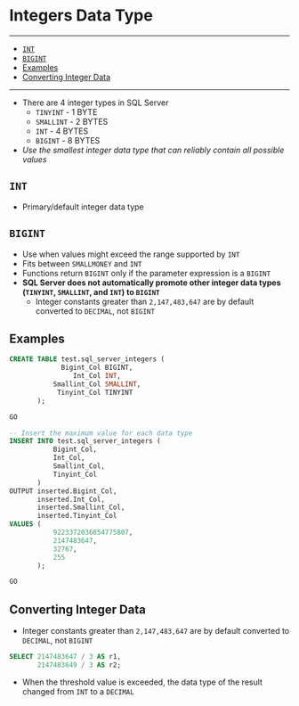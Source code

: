 # Integers Data Type

---

- [`INT`](#int)
- [`BIGINT`](#bigint)
- [Examples](#examples)
- [Converting Integer Data](#converting-integer-data)

---

- There are 4 integer types in SQL Server
  - `TINYINT` - 1 BYTE
  - `SMALLINT` - 2 BYTES
  - `INT` - 4 BYTES
  - `BIGINT` - 8 BYTES
- *Use the smallest integer data type that can reliably contain all possible values*

## `INT`

- Primary/default integer data type

## `BIGINT`

- Use when values might exceed the range supported by `INT`
- Fits between `SMALLMONEY` and `INT`
- Functions return `BIGINT` only if the parameter expression is a `BIGINT`
- **SQL Server does not automatically promote other integer data types (`TINYINT`, `SMALLINT`, and `INT`) to `BIGINT`**
  - Integer constants greater than `2,147,483,647` are by default converted to `DECIMAL`, not `BIGINT`

## Examples

```sql
CREATE TABLE test.sql_server_integers (
             Bigint_Col BIGINT,
                Int_Col INT,
           Smallint_Col SMALLINT,
            Tinyint_Col TINYINT
       );

GO

-- Insert the maximum value for each data type
INSERT INTO test.sql_server_integers (
           Bigint_Col,
           Int_Col,
           Smallint_Col,
           Tinyint_Col
       )
OUTPUT inserted.Bigint_Col,
       inserted.Int_Col,
       inserted.Smallint_Col,
       inserted.Tinyint_Col
VALUES (
           9223372036854775807,
           2147483647,
           32767,
           255
       );

GO
```

## Converting Integer Data

- Integer constants greater than `2,147,483,647` are by default converted to `DECIMAL`, not `BIGINT`

```sql
SELECT 2147483647 / 3 AS r1,
       2147483649 / 3 AS r2;
```

- When the threshold value is exceeded, the data type of the result changed from `INT` to a `DECIMAL`

